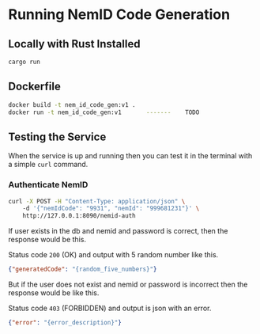 # Running NemID Code Generation

## Locally with Rust Installed

```sh
cargo run
```

## Dockerfile

```sh
docker build -t nem_id_code_gen:v1 .
docker run -t nem_id_code_gen:v1       -------    TODO
```

## Testing the Service

When the service is up and running then you can test it in the terminal with a simple `curl` command.

### Authenticate NemID

```sh
curl -X POST -H "Content-Type: application/json" \ 
    -d '{"nemIdCode": "9931", "nemId": "999681231"}' \
    http://127.0.0.1:8090/nemid-auth
```

If user exists in the db and nemid and password is correct, then the response would be this.

Status code `200` (OK) and output with 5 random number like this.

```json
{"generatedCode": "{random_five_numbers}"}
```

But if the user does not exist and nemid or password is incorrect then the response would be like this.

Status code `403` (FORBIDDEN) and output is json with an error.

```json
{"error": "{error_description}"}
```
